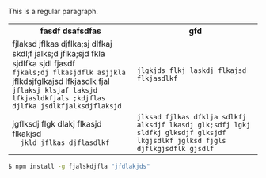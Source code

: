 This is a regular paragraph.

<table>
    <tr>
        <th style="width: 50%;">fasdf dsafsdfas</th>
        <th style="width: 50%;">gfd</th>
    </tr>
    <tr>
        <td style="width: 50%;">
            fjlaksd jflkas djflka;sj dlfkaj skdl;f jalks;d jflka;sjd fkla sjdlfka sjdl fjasdf<br />
            <code>fjkals;dj flkasjdflk asjjkla</code><br />
            jflkdsjfglkajsd lfkjasdlk fjal<br />
            <code>jflaksj klsjaf laksjd lfkjasldkfjals ;kdjflas djlfka jsdlkfjalksdjflaksjd</code>
        </td>
        <td style="width: 50%;"><code>jlgkjds flkj laskdj flkajsd flkjasdlkf</code></td>
    </tr>
    <tr>
        <td style="width: 50%;">
            jgflksdj flgk dlakj flkasjd flkakjsd<br />
            <code>  jkld jflkas djflasdlkf</code>
        </td>
        <td style="width: 50%;"><code>jlksad fjlkas dfklja sdlkfj alksdjf lkasdj glk;sdfj lgkj sldfkj glksdjf glksjdf lkgjsdlkf jglksd fjgls djflkgjsdflk gjsdlf</code></td>
    </tr>
</table>

```bash
$ npm install -g fjalskdjfla "jfdlakjds"
```
